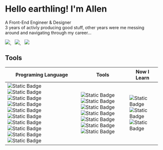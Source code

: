 # Hello earthling! I'm Allen
A Front-End Engineer & Designer<br />
3 years of activly producing good stuff, other years were me messing around and navigating through my career...

<p >
  <a href="https://www.linkedin.com/in/alen-gebles-532729183/">
    <img src="https://img.shields.io/badge/linkedin-%230077B5.svg?&style=for-the-badge&logo=linkedin&logoColor=white" />
  </a>&nbsp;&nbsp;
  <a href="https://alen-gebles.github.io/AllenGebles/">
    <img src="https://img.shields.io/badge/Portfolio-255E63?style=for-the-badge&logo=About.me&logoColor=white" />        
  </a>&nbsp;&nbsp;
  <a href="https://x.com/Alen_Gebles">
    <img src="https://img.shields.io/badge/Twitter-1DA1F2?style=for-the-badge&logo=twitter&logoColor=white" />        
  </a>
</p>

<div>

## Tools
  
| Programing Language | Tools | Now I Learn |
|---------------------|---------------------|---------------------|
|  ![Static Badge](https://img.shields.io/badge/C%23-darkgreen?logo=C%23) ![Static Badge](https://img.shields.io/badge/HTML-darkgreen?logo=HTML) ![Static Badge](https://img.shields.io/badge/JavaScript-darkgreen?logo=javascript) ![Static Badge](https://img.shields.io/badge/CSS-darkgreen?logo=CSS) ![Static Badge](https://img.shields.io/badge/Vite-darkgreen?logo=vite) ![Static Badge](https://img.shields.io/badge/markdown-darkgreen?logo=markdown) ![Static Badge](https://img.shields.io/badge/NodeJS-darkgreen?logo=nodejs) ![Static Badge](https://img.shields.io/badge/MySql-darkgreen?logo=MySql) ![Static Badge](https://img.shields.io/badge/Vue-darkred?logo=next.js) ![Static Badge](https://img.shields.io/badge/React-darkred?logo=react) | ![Static Badge](https://img.shields.io/badge/TODOist-darkgreen?logo=TODOist) ![Static Badge](https://img.shields.io/badge/Inkscape-darkgreen?logo=inkscape)  ![Static Badge](https://img.shields.io/badge/Github_Desktop-darkgreen?logo=githubdesktop) ![Static Badge](https://img.shields.io/badge/Gimp-darkgreen?logo=gimp) ![Static Badge](https://img.shields.io/badge/Blender-darkgreen?logo=blender) ![Static Badge](https://img.shields.io/badge/VScode-darkgreen?logo=visualstudiocode) ![Static Badge](https://img.shields.io/badge/MSVS-darkgreen?logo=visualstudio) | ![Static Badge](https://img.shields.io/badge/Java-orange?logo=Java) ![Static Badge](https://img.shields.io/badge/🤖_AI-orange?logo=AI) ![Static Badge](https://img.shields.io/badge/Mobile_App-orange?logo=android)|

</div>
